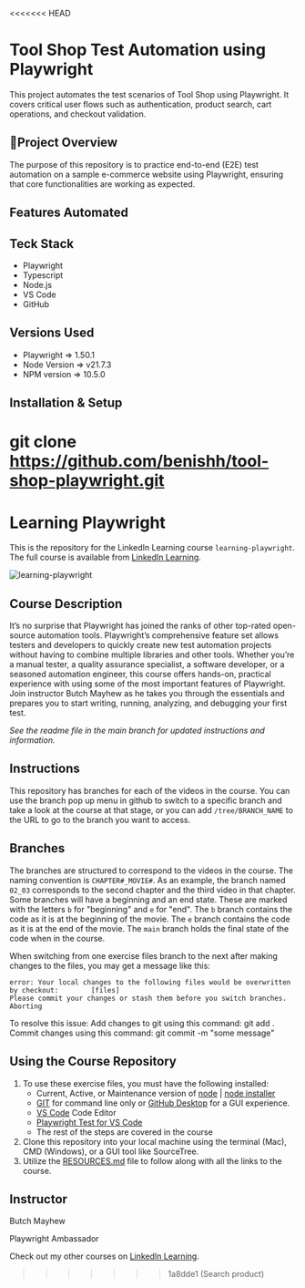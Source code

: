 <<<<<<< HEAD
# Tool Shop Test Automation using Playwright
This project automates the test scenarios of Tool Shop using Playwright. It covers critical user flows such as authentication, product search, cart operations, and checkout validation.

## 🚀Project Overview
The purpose of this repository is to practice end-to-end (E2E) test automation on a sample e-commerce website using Playwright, ensuring that core functionalities are working as expected.

## Features Automated

## Teck Stack
- Playwright
- Typescript 
- Node.js 
- VS Code   
- GitHub

## Versions Used
- Playwright => 1.50.1
- Node Version => v21.7.3
- NPM version => 10.5.0

## Installation & Setup
git clone https://github.com/benishh/tool-shop-playwright.git
=======
# Learning Playwright

This is the repository for the LinkedIn Learning course `learning-playwright`. The full course is available from [LinkedIn Learning][lil-course-url].

![learning-playwright][lil-thumbnail-url]

## Course Description

It’s no surprise that Playwright has joined the ranks of other top-rated open-source automation tools. Playwright’s comprehensive feature set allows testers and developers to quickly create new test automation projects without having to combine multiple libraries and other tools. Whether you’re a manual tester, a quality assurance specialist, a software developer, or a seasoned automation engineer, this course offers hands-on, practical experience with using some of the most important features of Playwright. Join instructor Butch Mayhew as he takes you through the essentials and prepares you to start writing, running, analyzing, and debugging your first test.

_See the readme file in the main branch for updated instructions and information._

## Instructions

This repository has branches for each of the videos in the course. You can use the branch pop up menu in github to switch to a specific branch and take a look at the course at that stage, or you can add `/tree/BRANCH_NAME` to the URL to go to the branch you want to access.

## Branches

The branches are structured to correspond to the videos in the course. The naming convention is `CHAPTER#_MOVIE#`. As an example, the branch named `02_03` corresponds to the second chapter and the third video in that chapter.
Some branches will have a beginning and an end state. These are marked with the letters `b` for "beginning" and `e` for "end". The `b` branch contains the code as it is at the beginning of the movie. The `e` branch contains the code as it is at the end of the movie. The `main` branch holds the final state of the code when in the course.

When switching from one exercise files branch to the next after making changes to the files, you may get a message like this:

    error: Your local changes to the following files would be overwritten by checkout:        [files]
    Please commit your changes or stash them before you switch branches.
    Aborting

To resolve this issue:
Add changes to git using this command: git add .
Commit changes using this command: git commit -m "some message"

## Using the Course Repository

1. To use these exercise files, you must have the following installed:
   - Current, Active, or Maintenance version of [node](https://nodejs.org/en/about/previous-releases) | [node installer](https://nodejs.org/en/download/prebuilt-installer)
   - [GIT](https://github.com/git-guides/install-git) for command line only or [GitHub Desktop](https://github.com/apps/desktop) for a GUI experience.
   - [VS Code](https://code.visualstudio.com/) Code Editor
   - [Playwright Test for VS Code](https://marketplace.visualstudio.com/items?itemName=ms-playwright.playwright)
   - The rest of the steps are covered in the course
2. Clone this repository into your local machine using the terminal (Mac), CMD (Windows), or a GUI tool like SourceTree.
3. Utilize the [RESOURCES.md](./RESOURCES.md) file to follow along with all the links to the course.

## Instructor

Butch Mayhew

Playwright Ambassador

                        
Check out my other courses on [LinkedIn Learning](https://www.linkedin.com/learning/instructors/butch-mayhew?u=104).

[0]: # "Replace these placeholder URLs with actual course URLs"
[lil-course-url]: https://www.linkedin.com/learning/learning-playwright/
[lil-thumbnail-url]: https://media.licdn.com/dms/image/v2/D4D0DAQH9KXFauT3_nw/learning-public-crop_675_1200/learning-public-crop_675_1200/0/1730827611420?e=2147483647&v=beta&t=Hgonc3KqLVcsREG50BjKBFZ07NP2DY-pksa9-Oweu7Q
>>>>>>> 1a8dde1 (Search product)
